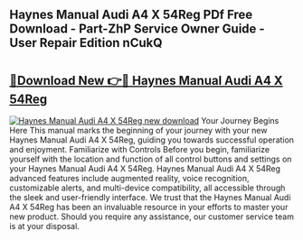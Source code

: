 ## Haynes Manual Audi A4 X 54Reg PDf Free Download - Part-ZhP Service Owner Guide - User Repair Edition nCukQ

# <h2><a href="http://bc6672.oget.top/?id=Haynes+Manual+Audi+A4+X+54Reg">🔗Download New 👉🔴 Haynes Manual Audi A4 X 54Reg</a></h2>

[![Haynes Manual Audi A4 X 54Reg new download](https://i.imgur.com/5g1atiW.png)](http://bc6672.oget.top/?id=Haynes+Manual+Audi+A4+X+54Reg)
Your Journey Begins Here This manual marks the beginning of your journey with your new Haynes Manual Audi A4 X 54Reg, guiding you towards successful operation and enjoyment. Familiarize with Controls Before you begin, familiarize yourself with the location and function of all control buttons and settings on your Haynes Manual Audi A4 X 54Reg. Haynes Manual Audi A4 X 54Reg advanced features include augmented reality, voice recognition, customizable alerts, and multi-device compatibility, all accessible through the sleek and user-friendly interface. We trust that the Haynes Manual Audi A4 X 54Reg has been an invaluable resource in your efforts to master your new product. Should you require any assistance, our customer service team is at your disposal.
